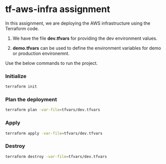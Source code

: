 # tf-aws-infra assignment
In this assignment, we are deploying the AWS infrastructure using the Terraform code.

1) We have the file **dev.tfvars** for providing the dev environment values.

2) **demo.tfvars** can be used to define the environment variables for demo or production environemnt.

Use the below commands to run the project.

### Initialize
```bash
terraform init
```

### Plan the deployment
```bash
terraform plan -var-file=tfvars/dev.tfvars
```

### Apply
```bash
terraform apply -var-file=tfvars/dev.tfvars
```

### Destroy
```bash
terraform destroy -var-file=tfvars/dev.tfvars
```


